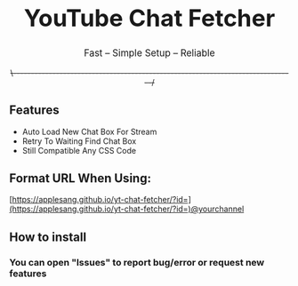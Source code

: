 <div align="center">
  <h1 style="font-size:3em;">YouTube Chat Fetcher</h1>
  <p style="font-size:1.2em; margin-top:0.5em;">Fast – Simple Setup – Reliable</p>
</div>


<p align="center">
  <s>\-------------------------------------------------------------------------------/</s>
</p>


## Features
- Auto Load New Chat Box For Stream
- Retry To Waiting Find Chat Box
- Still Compatible Any CSS Code

## Format URL When Using:
[https://applesang.github.io/yt-chat-fetcher/?id=](https://applesang.github.io/yt-chat-fetcher/?id=)@yourchannel
## How to install




### You can open "Issues" to report bug/error or request new features






